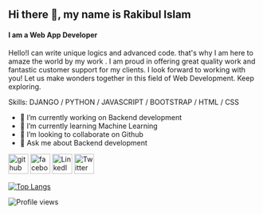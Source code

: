 ## Hi there 👋, my name is Rakibul Islam
#### I am a Web App Developer
Hello!I can write unique logics and advanced code. that's why I am here to amaze the world by my work . I am proud in offering great quality work and fantastic customer support for my clients. I look forward to working with you! Let us make wonders together in this field of Web Development. Keep exploring.

Skills:  DJANGO / PYTHON / JAVASCRIPT / BOOTSTRAP / HTML / CSS

- 🔭 I’m currently working on Backend development 
- 🌱 I’m currently learning Machine Learning 
- 👯 I’m looking to collaborate on Github 
- 💬 Ask me about Backend development 


[<img src='https://cdn.jsdelivr.net/npm/simple-icons@3.0.1/icons/github.svg' alt='github' height='40'>](https://github.com/rkrakib4516)  [<img src='https://cdn.jsdelivr.net/npm/simple-icons@3.0.1/icons/facebook.svg' alt='facebook' height='40'>](https://www.facebook.com/rakibul4516)  [<img src='https://cdn.jsdelivr.net/npm/simple-icons@3.0.1/icons/linkedin.svg' alt='LinkedIn' height='40'>](https://www.linkedin.com/in/rakibul-islam4516/)  [<img src='https://cdn.jsdelivr.net/npm/simple-icons@3.0.1/icons/twitter.svg' alt='Twitter' height='40'>](https://www.twitter.com/rakibul4516/)  


[![Top Langs](https://github-readme-stats.vercel.app/api/top-langs/?username=rkrakib4516)](https://github.com/anuraghazra/github-readme-stats)

![Profile views](https://gpvc.arturio.dev/rkrakib4516)  



